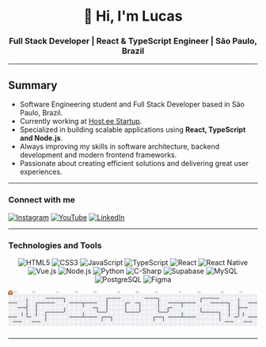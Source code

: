 <h1 align="center">👋 Hi, I'm Lucas </h1>
<h3 align="center">Full Stack Developer | React & TypeScript Engineer | São Paulo, Brazil</h3>

---


## Summary  
- Software Engineering student and Full Stack Developer based in São Paulo, Brazil.  
- Currently working at [Host.ee Startup](https://hoststartup.com.br).  
- Specialized in building scalable applications using **React, TypeScript and Node.js**.  
- Always improving my skills in software architecture, backend development and modern frontend frameworks.  
- Passionate about creating efficient solutions and delivering great user experiences. 
---

### Connect with me
<p align="left">
  <a href="https://instagram.com/ylucassx" target="_blank"><img src="https://img.shields.io/badge/-Instagram-E4405F?style=for-the-badge&logo=instagram&logoColor=white" alt="Instagram"/></a>
  <a href="https://www.youtube.com/@ylucassx" target="_blank"><img src="https://img.shields.io/badge/-YouTube-FF0000?style=for-the-badge&logo=youtube&logoColor=white" alt="YouTube"/></a> 
  <a href="https://www.linkedin.com/in/lucaskikuthi" target="_blank"><img src="https://img.shields.io/badge/-LinkedIn-0077b5?style=for-the-badge&logo=linkedin&logoColor=white" alt="LinkedIn"/></a>
</p>

---

### Technologies and Tools
<p align="center">
  <img src="https://img.shields.io/badge/HTML5-E34F26?style=for-the-badge&logo=html5&logoColor=white" alt="HTML5"/>
  <img src="https://img.shields.io/badge/CSS3-1572B6?style=for-the-badge&logo=css&logoColor=white" alt="CSS3"/>
  <img src="https://img.shields.io/badge/JavaScript-F7DF1E?style=for-the-badge&logo=javascript&logoColor=black" alt="JavaScript"/>
  <img src="https://img.shields.io/badge/TypeScript-3178C6?style=for-the-badge&logo=typescript&logoColor=white" alt="TypeScript"/>
  <img src="https://img.shields.io/badge/React-61DAFB?style=for-the-badge&logo=react&logoColor=black" alt="React"/>
  <img src="https://img.shields.io/badge/React_Native-61DAFB?style=for-the-badge&logo=react&logoColor=black" alt="React Native"/>
  <img src="https://img.shields.io/badge/Vue.js-42B883?style=for-the-badge&logo=vue.js&logoColor=white" alt="Vue.js"/>
  <img src="https://img.shields.io/badge/Node.js-339933?style=for-the-badge&logo=node.js&logoColor=white" alt="Node.js"/>
  <img src="https://img.shields.io/badge/Python-3776AB?style=for-the-badge&logo=python&logoColor=white" alt="Python"/>
  <img src="https://img.shields.io/badge/C%23-239120?style=for-the-badge&logo=c#&logoColor=white" alt="C-Sharp"/>
  <img src="https://img.shields.io/badge/Supabase-3ECF8E?style=for-the-badge&logo=supabase&logoColor=white" alt="Supabase"/>
  <img src="https://img.shields.io/badge/MySQL-4479A1?style=for-the-badge&logo=mysql&logoColor=white" alt="MySQL"/>
  <img src="https://img.shields.io/badge/PostgreSQL-336791?style=for-the-badge&logo=postgresql&logoColor=white" alt="PostgreSQL"/>
  <img src="https://img.shields.io/badge/Figma-F24E1E?style=for-the-badge&logo=figma&logoColor=white" alt="Figma"/>



</p>

<picture>
 <source media="(prefers-color-scheme: dark)" srcset="https://raw.githubusercontent.com/lukikuthi/lukikuthi/output/pacman-contribution-graph-dark.svg">
  <source media="(prefers-color-scheme: light)" srcset="https://raw.githubusercontent.com/lukikuthi/lukikuthi/output/pacman-contribution-graph.svg">
  <img alt="pacman contribution graph" src="https://raw.githubusercontent.com/lukikuthi/lukikuthi/output/pacman-contribution-graph.svg">
</picture>

---
